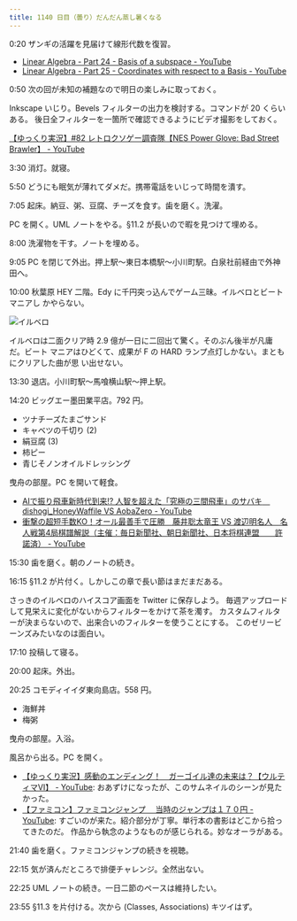 ```yaml
---
title: 1140 日目（曇り）だんだん蒸し暑くなる
---
```


0:20 ザンギの活躍を見届けて線形代数を復習。

* [Linear Algebra - Part 24 - Basis of a subspace - YouTube](https://www.youtube.com/watch?v=_XBTqXwPllI&list=PLBh2i93oe2quLc5zaxD0WHzQTGrXMwAI6&index=24)
* [Linear Algebra - Part 25 - Coordinates with respect to a Basis - YouTube](https://www.youtube.com/watch?v=6cG9CMC89gg&list=PLBh2i93oe2quLc5zaxD0WHzQTGrXMwAI6&index=25)

0:50 次の回が未知の補題なので明日の楽しみに取っておく。

Inkscape いじり。Bevels フィルターの出力を検討する。コマンドが 20 くらいある。
後日全フィルターを一箇所で確認できるようにビデオ撮影をしておく。

<blockquote class="twitter-tweet"
  data-conversation="none"
  data-media-max-width="480" data-theme="dark" data-align="center">
<a href="https://twitter.com/showa_yojyo/status/1667216272088764416"></a>
</blockquote>

[【ゆっくり実況】#82 レトロクソゲー調査隊【NES Power Glove: Bad Street Brawler】 - YouTube](https://www.youtube.com/watch?v=gPi7-ln4Xuw)

3:30 消灯。就寝。

5:50 どうにも眠気が薄れてダメだ。携帯電話をいじって時間を潰す。

7:05 起床。納豆、粥、豆腐、チーズを食す。歯を磨く。洗濯。

PC を開く。UML ノートをやる。§11.2 が長いので暇を見つけて埋める。

8:00 洗濯物を干す。ノートを埋める。

9:05 PC を閉じて外出。押上駅～東日本橋駅～小川町駅。白泉社前経由で外神田へ。

10:00 秋葉原 HEY 二階。Edy に千円突っ込んでゲーム三昧。イルベロとビートマニアし
かやらない。

![イルベロ](https://pbs.twimg.com/media/FyPyh21acAQWEJ_?format=jpg&name=small)

イルベロは二面クリア時 2.9 億が一日に二回出て驚く。そのぶん後半が凡庸だ。ビート
マニアはひどくて、成果が F の HARD ランプ点灯しかない。まともにクリアした曲が思
い出せない。

13:30 退店。小川町駅～馬喰横山駅～押上駅。

14:20 ビッグエー墨田業平店。792 円。

* ツナチーズたまごサンド
* キャベツの千切り (2)
* 絹豆腐 (3)
* 柿ピー
* 青じそノンオイルドレッシング

曳舟の部屋。PC を開いて軽食。

* [AIで振り飛車新時代到来!? 人智を超えた「究極の三間飛車」のサバキ　dishogi_HoneyWaffile VS AobaZero - YouTube](https://www.youtube.com/watch?v=a4T_lVr9s3c)
* [衝撃の超短手数KO！オール最善手で圧勝　藤井聡太竜王 VS 渡辺明名人　名人戦第4局棋譜解説（主催：毎日新聞社、朝日新聞社、日本将棋連盟　　許諾済） - YouTube](https://www.youtube.com/watch?v=E6KahFN9XrA)

15:30 歯を磨く。朝のノートの続き。

16:15 §11.2 が片付く。しかしこの章で長い節はまだまだある。

さっきのイルベロのハイスコア画面を Twitter に保存しよう。
毎週アップロードして見栄えに変化がないからフィルターをかけて茶を濁す。
カスタムフィルターが決まらないので、出来合いのフィルターを使うことにする。
このゼリービーンズみたいなのは面白い。

17:10 投稿して寝る。

20:00 起床。外出。

20:25 コモディイイダ東向島店。558 円。

* 海鮮丼
* 梅粥

曳舟の部屋。入浴。

風呂から出る。PC を開く。

* [【ゆっくり実況】感動のエンディング！　ガーゴイル達の未来は？【ウルティマⅥ】 - YouTube](https://www.youtube.com/watch?v=LvwZqb7hme0):
  おあずけになったが、このサムネイルのシーンが見たかった。
* [【ファミコン】ファミコンジャンプ 　当時のジャンプは１７０円 - YouTube](https://www.youtube.com/watch?v=RIKGy-ls9KA):
  すごいのが来た。紹介部分が丁寧。単行本の書影はどこから拾ってきたのだ。
  作品から執念のようなものが感じられる。妙なオーラがある。

21:40 歯を磨く。ファミコンジャンプの続きを視聴。

22:15 気が済んだところで排便チャレンジ。全然出ない。

22:25 UML ノートの続き。一日二節のペースは維持したい。

23:55 §11.3 を片付ける。次から (Classes, Associations) キツイはず。
